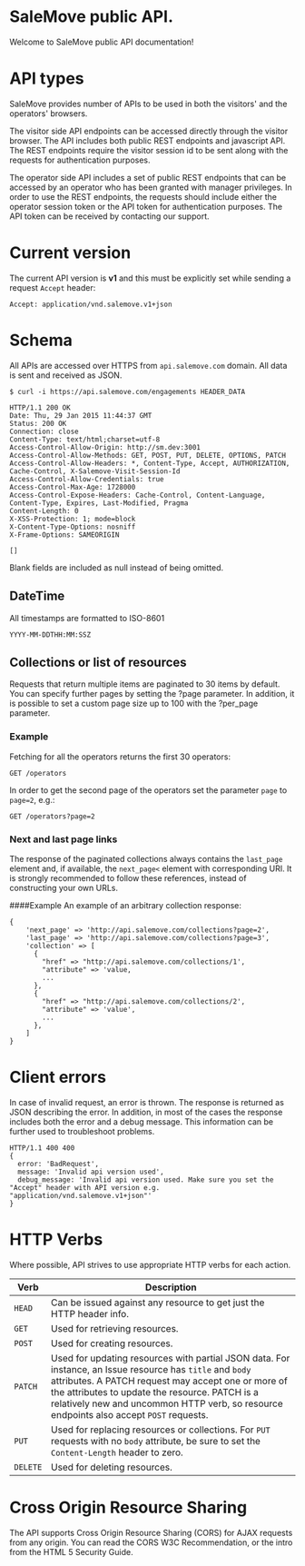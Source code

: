 # SaleMove public API.
Welcome to SaleMove public API documentation!

# API types

SaleMove provides number of APIs to be used in both the visitors' and the operators' browsers.

The visitor side API endpoints can be accessed directly through the visitor browser. The API includes both public REST endpoints and javascript API. The REST endpoints require the visitor session id to be sent along with the requests for authentication purposes.

The operator side API includes a set of public REST endpoints that can be accessed by an operator who has been granted with manager privileges. In order to use the REST endpoints, the requests should include either the operator session token or the API token for authentication purposes. The API token can be received by contacting our support.


# Current version

The current API version is **v1**  and this must be explicitly set while sending a request ```Accept```  header:


    Accept: application/vnd.salemove.v1+json


# Schema

All APIs are accessed over HTTPS from ```api.salemove.com``` domain. All data is sent and received as JSON.


    $ curl -i https://api.salemove.com/engagements HEADER_DATA

    HTTP/1.1 200 OK
    Date: Thu, 29 Jan 2015 11:44:37 GMT
    Status: 200 OK
    Connection: close
    Content-Type: text/html;charset=utf-8
    Access-Control-Allow-Origin: http://sm.dev:3001
    Access-Control-Allow-Methods: GET, POST, PUT, DELETE, OPTIONS, PATCH
    Access-Control-Allow-Headers: *, Content-Type, Accept, AUTHORIZATION, Cache-Control, X-Salemove-Visit-Session-Id
    Access-Control-Allow-Credentials: true
    Access-Control-Max-Age: 1728000
    Access-Control-Expose-Headers: Cache-Control, Content-Language, Content-Type, Expires, Last-Modified, Pragma
    Content-Length: 0
    X-XSS-Protection: 1; mode=block
    X-Content-Type-Options: nosniff
    X-Frame-Options: SAMEORIGIN

    []

Blank fields are included as null instead of being omitted.

## DateTime
All timestamps are formatted to ISO-8601

    YYYY-MM-DDTHH:MM:SSZ


## Collections or list of resources

Requests that return multiple items are paginated to 30 items by default. You can specify further pages by setting the ?page parameter. In addition, it is possible to set a custom page size up to 100 with the ?per_page parameter.


### Example
Fetching for all the operators returns the first 30 operators:

    GET /operators

In order to get the second page of the operators set the parameter ```page``` to ```page=2```, e.g.:

    GET /operators?page=2

### Next and last page links
The response of the paginated collections always contains the ```last_page``` element and, if available, the ```next_page<``` element with corresponding URI. It is strongly recommended to follow these references, instead of constructing your own URLs.

####Example
An example of an arbitrary collection response:

    {
        'next_page' => 'http://api.salemove.com/collections?page=2',
        'last_page' => 'http://api.salemove.com/collections?page=3',
        'collection' => [
          {
            "href" => "http://api.salemove.com/collections/1',
            "attribute" => 'value,
            ...
          },
          {
            "href" => "http://api.salemove.com/collections/2',
            "attribute" => 'value',
            ...
          },
        ]
    }


# Client errors

In case of invalid request, an error is thrown. The response is returned as JSON describing the error. In addition, in most of the cases the response includes both the error and a debug message. This information can be further used to troubleshoot problems.


    HTTP/1.1 400 400
    {
      error: 'BadRequest',
      message: 'Invalid api version used',
      debug_message: 'Invalid api version used. Make sure you set the "Accept" header with API version e.g. "application/vnd.salemove.v1+json"'
    }


# HTTP Verbs

Where possible, API strives to use appropriate HTTP verbs for each
action.

Verb | Description
-----|-----------
`HEAD` | Can be issued against any resource to get just the HTTP header info.
`GET` | Used for retrieving resources.
`POST` | Used for creating resources.
`PATCH` | Used for updating resources with partial JSON data.  For instance, an Issue resource has `title` and `body` attributes.  A PATCH request may accept one or more of the attributes to update the resource.  PATCH is a relatively new and uncommon HTTP verb, so resource endpoints also accept `POST` requests.
`PUT` | Used for replacing resources or collections. For `PUT` requests with no `body` attribute, be sure to set the `Content-Length` header to zero.
`DELETE` |Used for deleting resources.

# Cross Origin Resource Sharing

The API supports Cross Origin Resource Sharing (CORS) for AJAX requests from any origin. You can read the CORS W3C Recommendation, or the intro from the HTML 5 Security Guide.
